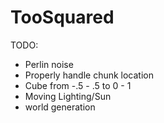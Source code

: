 # TooSquared

TODO: 
 * Perlin noise
 * Properly handle chunk location
 * Cube from -.5 - .5 to 0 - 1
 * Moving Lighting/Sun
 * world generation

